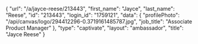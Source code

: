 {
    "url": "\/a\/jayce-reese\/213443",
    "first_name": "Jayce",
    "last_name": "Reese",
    "id": "213443",
    "login_id": "1759121",
    "data": {
        "profilePhoto": "\/api\/canvas\/logo\/294412296-0.3719161485787.jpg",
        "job_title": "Associate Product Manager"
    },
    "type": "captivate",
    "layout": "ambassador",
    "title": "Jayce Reese"
}
